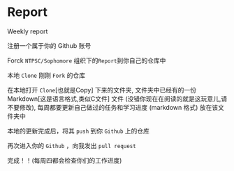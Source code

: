 # Report
Weekly report

注册一个属于你的 Github 账号

Forck `NTPSC/Sophomore` 组织下的`Report`到你自己的仓库中

本地 `Clone` 刚刚 `Fork` 的仓库

在本地打开 `Clone`[也就是Copy] 下来的文件夹, 文件夹中已经有的一份 Markdown[这是语言格式,类似C文件] 文件 (没错你现在在阅读的就是这玩意儿,请不要修改), 每周都要更新自己做过的任务和学习进度 (markdown 格式) 放在该文件夹中

本地的更新完成后，将其 `push` 到你 `Github` 上的仓库

再次进入你的 `Github` ，向我发出 `pull request`

完成！！(每周四都会检查你们的工作进度)
